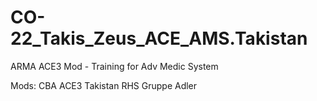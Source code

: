 # CO-22_Takis_Zeus_ACE_AMS.Takistan
ARMA ACE3 Mod - Training for Adv Medic System 

Mods:
CBA
ACE3
Takistan
RHS
Gruppe Adler
